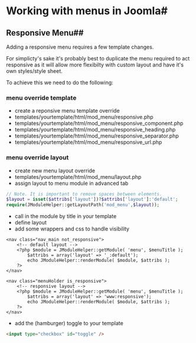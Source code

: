 # Working with menus in Joomla#

## Responsive Menu##

Adding a responsive menu requires a few template changes.

For simplicty's sake it's probably best to duplicate the menu required to act responsive as it will allow more flexibilty with custom layout and have it's own styles/style sheet.

To achieve this we need to do the following:
### menu override template ###
- create a reponsive menu template override
- templates/yourtemplate/html/mod_menu/responsive.php
- templates/yourtemplate/html/mod_menu/responsive_component.php
- templates/yourtemplate/html/mod_menu/responsive_heading.php
- templates/yourtemplate/html/mod_menu/responsive_separator.php
- templates/yourtemplate/html/mod_menu/responsive_url.php

### menu override layout ###
- create new menu layout override
- templates/yourtemplate/html/mod_menu/layout.php
- assign layout to menu module in advanced tab

```php
// Note. It is important to remove spaces between elements.
$layout = isset($attribs['layout'])?$attribs['layout']:'default';
require(JModuleHelper::getLayoutPath('mod_menu',$layout));
```

- call in the module by title in your template
- define layout
- add some wrappers and css to handle visibility

```
<nav class="nav_main not_responsive">
    <!-- default layout -->
    <?php $module = JModuleHelper::getModule( 'menu', $menuTitle );
        $attribs = array('layout' => '_:default');
        echo JModuleHelper::renderModule( $module, $attribs );
    ?>
</nav>
```
```
<nav class="menuHolder is_responsive">
    <!-- responsive layout -->
    <?php $module = JModuleHelper::getModule( 'menu', $menuTitle );
        $attribs = array('layout' => 'www:responsive');
        echo JModuleHelper::renderModule( $module, $attribs );
    ?>
</nav>
```
- add the (hamburger) toggle to your template 

```html
<input type="checkbox" id="toggle" />
```

